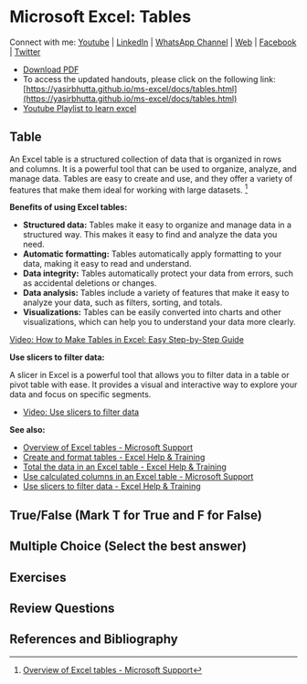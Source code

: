 
# Microsoft Excel: Tables

Connect with me: [Youtube](https://www.youtube.com/yasirbhutta) \| [LinkedIn](https://www.linkedin.com/in/yasirbhutta/) \| [WhatsApp Channel](https://whatsapp.com/channel/0029VaC3BC160eBZZSs3CW0c) \| [Web](https://yasirbhutta.github.io/) \| [Facebook](https://www.facebook.com/yasirbhutta786) \| [Twitter](https://twitter.com/yasirbhutta)

- [Download PDF](https://yasirbhutta.github.io/ms-excel/docs/tables.pdf)
- To access the updated handouts, please click on the following link:
[https://yasirbhutta.github.io/ms-excel/docs/tables.html](https://yasirbhutta.github.io/ms-excel/docs/tables.html)
- [Youtube Playlist to learn excel](https://youtube.com/playlist?list=PLKYRx0Ibk7Vh3MomITbYSF5I-NGTW5s7f&si=TBb3FDR21BnlJO9r)

## Table

An Excel table is a structured collection of data that is organized in rows and columns. It is a powerful tool that can be used to organize, analyze, and manage data. Tables are easy to create and use, and they offer a variety of features that make them ideal for working with large datasets. [^1]

**Benefits of using Excel tables:**

- **Structured data:** Tables make it easy to organize and manage data in a structured way. This makes it easy to find and analyze the data you need.
- **Automatic formatting:** Tables automatically apply formatting to your data, making it easy to read and understand.
- **Data integrity:** Tables automatically protect your data from errors, such as accidental deletions or changes.
- **Data analysis:** Tables include a variety of features that make it easy to analyze your data, such as filters, sorting, and totals.
- **Visualizations:** Tables can be easily converted into charts and other visualizations, which can help you to understand your data more clearly.

[Video: How to Make Tables in Excel: Easy Step-by-Step Guide](https://youtu.be/JYpzqXRoSsg)

**Use slicers to filter data:**

A slicer in Excel is a powerful tool that allows you to filter data in a table or pivot table with ease. It provides a visual and interactive way to explore your data and focus on specific segments.

- [Video: Use slicers to filter data](https://youtu.be/-M85zd1uEVI)

**See also:**

- [Overview of Excel tables - Microsoft Support](https://support.microsoft.com/en-us/office/overview-of-excel-tables-7ab0bb7d-3a9e-4b56-a3c9-6c94334e492c)
- [Create and format tables - Excel Help & Training](https://support.microsoft.com/en-us/office/create-and-format-tables-e81aa349-b006-4f8a-9806-5af9df0ac664)
- [Total the data in an Excel table - Excel Help & Training](https://support.microsoft.com/en-us/office/total-the-data-in-an-excel-table-6944378f-a222-4449-93d8-474386b11f20)
- [Use calculated columns in an Excel table - Microsoft Support](https://support.microsoft.com/en-us/office/use-calculated-columns-in-an-excel-table-873fbac6-7110-4300-8f6f-aafa2ea11ce8)
- [Use slicers to filter data - Excel Help & Training](https://support.microsoft.com/en-us/office/use-slicers-to-filter-data-249f966b-a9d5-4b0f-b31a-12651785d29d)

## True/False (Mark T for True and F for False)

## Multiple Choice (Select the best answer)

## Exercises

## Review Questions

## References and Bibliography

[^1]: [Overview of Excel tables - Microsoft Support](https://support.microsoft.com/en-us/office/overview-of-excel-tables-7ab0bb7d-3a9e-4b56-a3c9-6c94334e492c)
